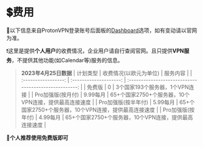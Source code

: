 # 💲费用
📢以下信息来自ProtonVPN登录账号后面板的[Dashboard](https://account.protonvpn.com/dashboard?language=en)选项，如有变动请以官网为准。

❗这里是提供**个人用户**的收费情况，企业用户请自行查阅官网。且只提供**VPN服务**，不提供其他功能(如Calendar等)服务的信息。

>**2023年4月25日数据**
>|      计划类型       | 收费情况(以欧元为单位) |                       服务内容                        |
>| :-----------------: | :--------------------: | :---------------------------------------------------: |
>|       免费版        |           0            |            3个国家193个服务器，1个VPN连接             |
>|  Pro加强版(按月付)  |        9.99每月        | 65+个国家2750+个服务器，10个VPN连接，提供最高连接速度 |
>| Pro加强版(按半年付) |        5.99每月        | 65+个国家2750+个服务器，10个VPN连接，提供最高连接速度 |
>|  Pro加强版(按年付)  |        4.99每月        | 65+个国家2750+个服务器，10个VPN连接，提供最高连接速度 |

🎈**个人推荐使用免费版即可**
